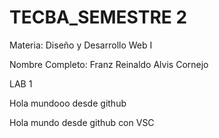 # TECBA_SEMESTRE 2
Materia: Diseño y Desarrollo Web I

Nombre Completo:  Franz Reinaldo Alvis Cornejo

LAB 1


Hola mundooo desde github


Hola mundo desde github con VSC
